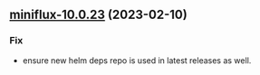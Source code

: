 

## [miniflux-10.0.23](https://github.com/truecharts/charts/compare/miniflux-10.0.22...miniflux-10.0.23) (2023-02-10)

### Fix

- ensure new helm deps repo is used in latest releases as well.
  
  